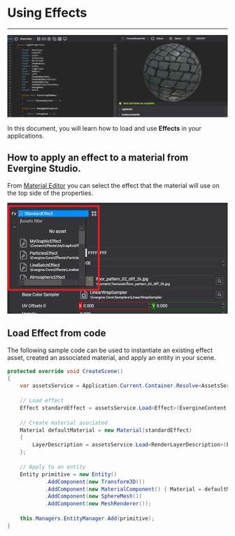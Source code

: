 # Using Effects
---
![Materials header](images/effects.jpg)

In this document, you will learn how to load and use **Effects** in your applications.

## How to apply an effect to a material from Evergine Studio.

From [Material Editor](../materials/material_editor.md) you can select the effect that the material will use on the top side of the properties.

![Material Editor](images/ApplyEffect.jpg)

## Load Effect from code
The following sample code can be used to instantiate an existing effect asset, created an associated material, and apply an entity in your scene.
```csharp
protected override void CreateScene()
{
    var assetsService = Application.Current.Container.Resolve<AssetsService>();

    // Load effect
    Effect standardEffect = assetsService.Load<Effect>(EvergineContent.Effects.StandardEffect);

    // Create material asociated			
    Material defaultMaterial = new Material(standardEffect)
    {
        LayerDescription = assetsService.Load<RenderLayerDescription>(EvergineContent.RenderLayers.Opaque),
    };

    // Apply to an entity
    Entity primitive = new Entity()
            .AddComponent(new Transform3D())
            .AddComponent(new MaterialComponent() { Material = defaultMaterial })
            .AddComponent(new SphereMesh())
            .AddComponent(new MeshRenderer());

    this.Managers.EntityManager.Add(primitive);
}
```